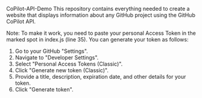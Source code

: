CoPilot-API-Demo
This repository contains everything needed to create a website that displays information about any GitHub project using the GitHub CoPilot API.

Note:
To make it work, you need to paste your personal Access Token in the marked spot in index.js (line 35).
You can generate your token as follows:

1. Go to your GitHub "Settings".
2. Navigate to "Developer Settings".
3. Select "Personal Access Tokens (Classic)".
4. Click "Generate new token (Classic)".
5. Provide a title, description, expiration date, and other details for your token.
6. Click "Generate token".
